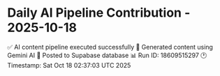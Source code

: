 # Daily AI Pipeline Contribution - 2025-10-18

✅ AI content pipeline executed successfully
🤖 Generated content using Gemini AI
💾 Posted to Supabase database
📊 Run ID: 18609515297
🕐 Timestamp: Sat Oct 18 02:37:03 UTC 2025
